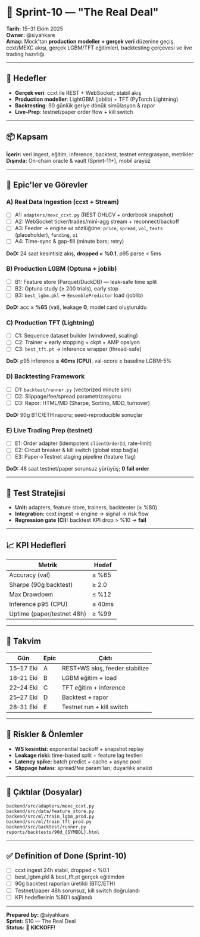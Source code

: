 # 🚀 Sprint-10 — "The Real Deal"

**Tarih:** 15–31 Ekim 2025  
**Owner:** @siyahkare  
**Amaç:** Mock'tan **production modeller + gerçek veri** düzenine geçiş. ccxt/MEXC akışı, gerçek LGBM/TFT eğitimleri, backtesting çerçevesi ve live trading hazırlığı.

---

## 🎯 Hedefler

- **Gerçek veri**: ccxt ile REST + WebSocket; stabil akış
- **Production modeller**: LightGBM (joblib) + TFT (PyTorch Lightning)
- **Backtesting**: 90 günlük geriye dönük simülasyon & rapor
- **Live-Prep**: testnet/paper order flow + kill switch

---

## 📦 Kapsam

**İçerir:** veri ingest, eğitim, inference, backtest, testnet entegrasyon, metrikler  
**Dışında:** On-chain oracle & vault (Sprint-11+), mobil arayüz

---

## 🧩 Epic'ler ve Görevler

### A) Real Data Ingestion (ccxt + Stream)

- [ ] A1: `adapters/mexc_ccxt.py` (REST OHLCV + orderbook snapshot)
- [ ] A2: WebSocket ticker/trades/mini-agg stream + reconnect/backoff
- [ ] A3: Feeder → engine `md` sözlüğüne: `price`, `spread`, `vol`, `texts` (placeholder), `funding`, `oi`
- [ ] A4: Time-sync & gap-fill (minute bars; retry)

**DoD:** 24 saat kesintisiz akış, **dropped < %0.1**, p95 parse < 5ms

### B) Production LGBM (Optuna + joblib)

- [ ] B1: Feature store (Parquet/DuckDB) — leak-safe time split
- [ ] B2: Optuna study (≥ 200 trials), early stop
- [ ] B3: `best_lgbm.pkl` → `EnsemblePredictor` load (joblib)

**DoD:** acc ≥ **%65** (val), leakage **0**, model card oluşturuldu

### C) Production TFT (Lightning)

- [ ] C1: Sequence dataset builder (windowed, scaling)
- [ ] C2: Trainer + early stopping + ckpt + AMP opsiyon
- [ ] C3: `best_tft.pt` → inference wrapper (thread-safe)

**DoD:** p95 inference **≤ 40ms (CPU)**, val-score ≥ baseline LGBM-5%

### D) Backtesting Framework

- [ ] D1: `backtest/runner.py` (vectorized minute sim)
- [ ] D2: Slippage/fee/spread parametrizasyonu
- [ ] D3: Rapor: HTML/MD (Sharpe, Sortino, MDD, turnover)

**DoD:** 90g BTC/ETH raporu; seed-reproducible sonuçlar

### E) Live Trading Prep (testnet)

- [ ] E1: Order adapter (idempotent `clientOrderId`, rate-limit)
- [ ] E2: Circuit breaker & kill switch (global stop bağla)
- [ ] E3: Paper→Testnet staging pipeline (feature flag)

**DoD:** 48 saat testnet/paper sorunsuz yürüyüş; **0 fail order**

---

## 🧪 Test Stratejisi

- **Unit:** adapters, feature store, trainers, backtester (≥ %80)
- **Integration:** ccxt ingest → engine → signal → risk flow
- **Regression gate (CI):** backtest KPI drop > %10 → **fail**

---

## 📈 KPI Hedefleri

| Metrik                     | Hedef  |
| -------------------------- | ------ |
| Accuracy (val)             | ≥ %65  |
| Sharpe (90g backtest)      | ≥ 2.0  |
| Max Drawdown               | ≤ %12  |
| Inference p95 (CPU)        | ≤ 40ms |
| Uptime (paper/testnet 48h) | ≥ %99  |

---

## 📅 Takvim

| Gün       | Epic | Çıktı                          |
| --------- | ---- | ------------------------------ |
| 15–17 Eki | A    | REST+WS akış, feeder stabilize |
| 18–21 Eki | B    | LGBM eğitim + load             |
| 22–24 Eki | C    | TFT eğitim + inference         |
| 25–27 Eki | D    | Backtest + rapor               |
| 28–31 Eki | E    | Testnet run + kill switch      |

---

## 🔐 Riskler & Önlemler

- **WS kesintisi:** exponential backoff + snapshot replay
- **Leakage riski:** time-based split + feature lag testleri
- **Latency spike:** batch predict + cache + async pool
- **Slippage hatası:** spread/fee param'ları; duyarlılık analizi

---

## 🧾 Çıktılar (Dosyalar)

```
backend/src/adapters/mexc_ccxt.py
backend/src/data/feature_store.py
backend/src/ml/train_lgbm_prod.py
backend/src/ml/train_tft_prod.py
backend/src/backtest/runner.py
reports/backtests/90d_{SYMBOL}.html
```

---

## ✅ Definition of Done (Sprint-10)

- [ ] ccxt ingest 24h stabil, dropped < %0.1
- [ ] best_lgbm.pkl & best_tft.pt gerçek eğitimden
- [ ] 90g backtest raporları üretildi (BTC/ETH)
- [ ] Testnet/paper 48h sorunsuz, kill switch doğrulandı
- [ ] KPI hedeflerinin %80'i sağlandı

---

**Prepared by:** @siyahkare  
**Sprint:** S10 — The Real Deal  
**Status:** 🚀 **KICKOFF!**
